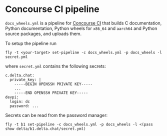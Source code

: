 # Concourse CI pipeline

`docs_wheels.yml` is a pipeline for [Concourse CI](https://concourse-ci.org/)
that builds C documentation, Python documentation, Python wheels for `x86_64`
and `aarch64` and Python source packages, and uploads them.

To setup the pipeline run
```
fly -t <your-target> set-pipeline -c docs_wheels.yml -p docs_wheels -l secret.yml
```
where `secret.yml` contains the following secrets:
```
c.delta.chat:
  private_key: |
    -----BEGIN OPENSSH PRIVATE KEY-----
    ...
    -----END OPENSSH PRIVATE KEY-----
devpi:
  login: dc
  password: ...
```

Secrets can be read from the password manager:
```
fly -t b1 set-pipeline -c docs_wheels.yml -p docs_wheels -l <(pass show delta/b1.delta.chat/secret.yml)
```
